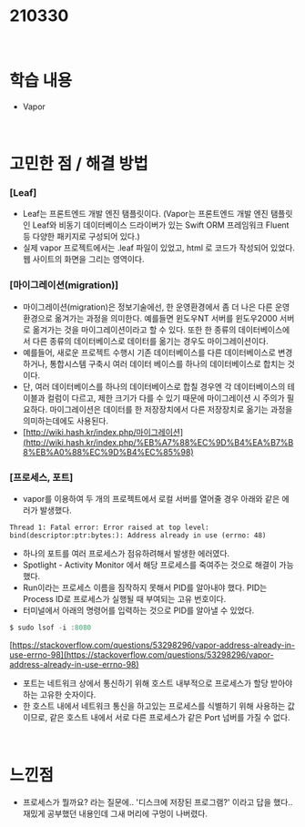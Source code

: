 # 210330

<br>

# 학습 내용

- Vapor

<br>

# 고민한 점 / 해결 방법

### [Leaf]

- Leaf는 프론트엔드 개발 엔진 탬플릿이다. (Vapor는 프론트엔드 개발 엔진 탬플릿인 Leaf와 비동기 데이터베이스 드라이버가 있는 Swift ORM 프레임워크 Fluent 등 다양한 패키지로 구성되어 있다.)
- 실제 vapor 프로젝트에서는 .leaf  파일이 있었고, html 로 코드가 작성되어 있었다. 웹 사이트의 화면을 그리는 영역이다.

### [마이그레이션(migration)]

- 마이그레이션(migration)은 정보기술에선, 한 운영환경에서 좀 더 나은 다른 운영환경으로 옮겨가는 과정을 의미한다. 예를들면 윈도우NT 서버를 윈도우2000 서버로 옮겨가는 것을 마이그레이션이라고 할 수 있다. 또한 한 종류의 데이터베이스에서 다른 종류의 데이터베이스로 데이터를 옮기는 경우도 마이그레이션이다.
- 예를들어, 새로운 프로젝트 수행시 기존 데이터베이스를 다른 데이터베이스로 변경하거나, 통합시스템 구축시 여러 데이터 베이스를 하나의 데이터베이스로 합치는 것이다.
- 단, 여러 데이터베이스를 하나의 데이터베이스로 합칠 경우엔 각 데이터베이스의 테이블과 컬럼이 다르고, 제한 크기가 다를 수 있기 때문에 마이그레이션 시 주의가 필요하다. 마이그레이션은 데이터를 한 저장장치에서 다른 저장장치로 옮기는 과정을 의미하는데에도 사용된다.
- [http://wiki.hash.kr/index.php/마이그레이션](http://wiki.hash.kr/index.php/%EB%A7%88%EC%9D%B4%EA%B7%B8%EB%A0%88%EC%9D%B4%EC%85%98)

### [프로세스, 포트]

- vapor를 이용하여 두 개의 프로젝트에서 로컬 서버를 열어줄 경우 아래와 같은 에러가 발생했다.

`Thread 1: Fatal error: Error raised at top level: bind(descriptor:ptr:bytes:): Address already in use (errno: 48)`

- 하나의 포트를 여러 프로세스가 점유하려해서 발생한 에러였다.
- Spotlight - Activity Monitor 에서 해당 프로세스를 죽여주는 것으로 해결이 가능했다.
- Run이라는 프로세스 이름을 짐작하지 못해서 PID를 알아내야 했다. PID는 Process ID로 프로세스가 실행될 때 부여되는 고유 번호이다.
- 터미널에서 아래의 명령어를 입력하는 것으로 PID를 알아낼 수 있었다.

```swift
$ sudo lsof -i :8080
```

[https://stackoverflow.com/questions/53298296/vapor-address-already-in-use-errno-98](https://stackoverflow.com/questions/53298296/vapor-address-already-in-use-errno-98)

- 포트는 네트워크 상에서 통신하기 위해 호스트 내부적으로 프로세스가 할당 받아야하는 고유한 숫자이다.
- 한 호스트 내에서 네트워크 통신을 하고있는 프로세스를 식별하기 위해 사용하는 값이므로, 같은 호스트 내에서 서로 다른 프로세스가 같은 Port 넘버를 가질 수 없다.

<br>

# 느낀점

- 프로세스가 뭘까요? 라는 질문에.. '디스크에 저장된 프로그램?' 이라고 답을 했다.. 재밌게 공부했던 내용인데 그새 머리에 구멍이 나버렸다.

<br>

